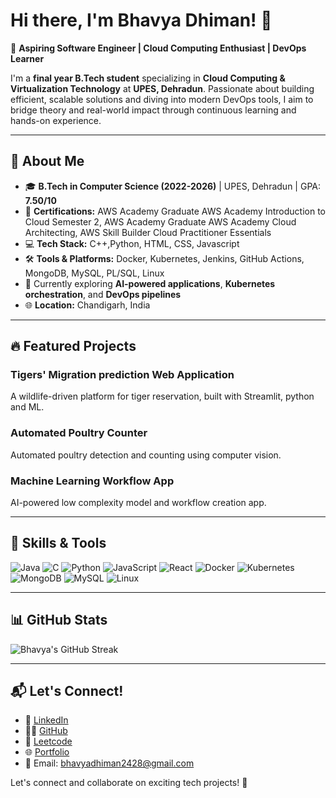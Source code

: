 # Hi there, I'm Bhavya Dhiman! 👋

🚀 **Aspiring Software Engineer | Cloud Computing Enthusiast | DevOps Learner**

I'm a **final year B.Tech student** specializing in **Cloud Computing & Virtualization Technology** at **UPES, Dehradun**. Passionate about building efficient, scalable solutions and diving into modern DevOps tools, I aim to bridge theory and real-world impact through continuous learning and hands-on experience.

---

## 🌟 About Me
- 🎓 **B.Tech in Computer Science (2022-2026)** | UPES, Dehradun | GPA: **7.50/10**
- 🏅 **Certifications:** AWS Academy Graduate AWS Academy Introduction to Cloud Semester 2, 
                        AWS Academy Graduate AWS Academy Cloud Architecting, 
                        AWS Skill Builder Cloud Practitioner Essentials
- 💻 **Tech Stack:** C++,Python, HTML, CSS, Javascript
- 🛠️ **Tools & Platforms:** Docker, Kubernetes, Jenkins, GitHub Actions, MongoDB, MySQL, PL/SQL, Linux
- 🌱 Currently exploring **AI-powered applications**, **Kubernetes orchestration**, and **DevOps pipelines**
- 🌐 **Location:** Chandigarh, India

---

## 🔥 Featured Projects

###  Tigers' Migration prediction Web Application
A wildlife-driven platform for tiger reservation, built with Streamlit, python and ML.

###  Automated Poultry Counter
Automated poultry detection and counting using computer vision.

###  Machine Learning Workflow App
AI-powered low complexity model and workflow creation app.

---

## 🚀 Skills & Tools
![Java](https://img.shields.io/badge/-Java-orange?style=flat&logo=java)
![C](https://img.shields.io/badge/-C-blue?style=flat&logo=c)
![Python](https://img.shields.io/badge/-Python-yellow?style=flat&logo=python)
![JavaScript](https://img.shields.io/badge/-JavaScript-yellow?style=flat&logo=javascript)
![React](https://img.shields.io/badge/-React-blue?style=flat&logo=react)
![Docker](https://img.shields.io/badge/-Docker-2496ED?style=flat&logo=docker)
![Kubernetes](https://img.shields.io/badge/-Kubernetes-326CE5?style=flat&logo=kubernetes)
![MongoDB](https://img.shields.io/badge/-MongoDB-green?style=flat&logo=mongodb)
![MySQL](https://img.shields.io/badge/-MySQL-blue?style=flat&logo=mysql)
![Linux](https://img.shields.io/badge/-Linux-black?style=flat&logo=linux)

---

## 📊 GitHub Stats
![Bhavya's GitHub Streak](https://streak-stats.demolab.com?user=BhavyaDhimxn&theme=radical&hide_border=true)

---

## 📬 Let's Connect!
- 💼 [LinkedIn](https://www.linkedin.com/in/bhavyadhiman24/)
- 🧑‍💻 [GitHub](https://github.com/BhavyaDhimxn)
- 🧠 [Leetcode](https://leetcode.com/u/U0DcRXy8IM/)
- 🌐 [Portfolio](https://bhavyadhimxn.github.io/FinalPortfolio/)
- 📧 Email: bhavyadhiman2428@gmail.com

Let's connect and collaborate on exciting tech projects! 🚀
